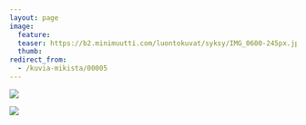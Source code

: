 ```yaml
---
layout: page
image:
  feature:
  teaser: https://b2.minimuutti.com/luontokuvat/syksy/IMG_0600-245px.jpg
  thumb:
redirect_from:
  - /kuvia-mikista/00005
---
```


![](https://b2.minimuutti.com/luontokuvat/syksy/IMG_0595-800px.jpg)

![](https://b2.minimuutti.com/luontokuvat/syksy/IMG_0600-800px.jpg)
